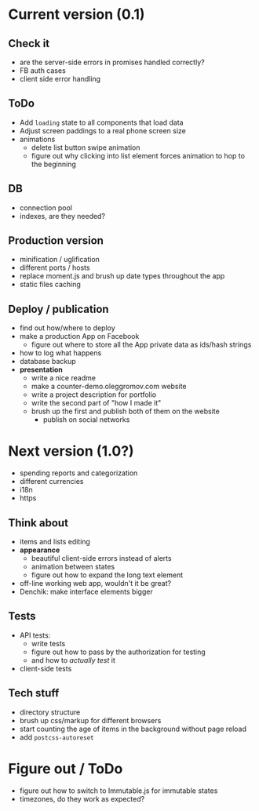 # Current version (0.1)

## Check it
- are the server-side errors in promises handled correctly?
- FB auth cases
- client side error handling

## ToDo
- Add `loading` state to all components that load data
- Adjust screen paddings to a real phone screen size
- animations
  - delete list button swipe animation
  - figure out why clicking into list element forces animation to hop to the beginning

## DB
- connection pool
- indexes, are they needed?

## Production version
- minification / uglification
- different ports / hosts
- replace moment.js and brush up date types throughout the app
- static files caching

## Deploy / publication

- find out how/where to deploy
- make a production App on Facebook
  - figure out where to store all the App private data as ids/hash strings
- how to log what happens
- database backup
- **presentation**
  - write a nice readme
  - make a counter-demo.oleggromov.com website
  - write a project description for portfolio
  - write the second part of "how I made it"
  - brush up the first and publish both of them on the website
    - publish on social networks

# Next version (1.0?)

- spending reports and categorization
- different currencies
- i18n
- https

## Think about

- items and lists editing
- **appearance**
  - beautiful client-side errors instead of alerts
  - animation between states
  - figure out how to expand the long text element
- off-line working web app, wouldn't it be great?
- Denchik: make interface elements bigger

## Tests
- API tests:
  - write tests
  - figure out how to pass by the authorization for testing
  - and how to *actually test* it
- client-side tests

## Tech stuff

- directory structure
- brush up css/markup for different browsers
- start counting the age of items in the background without page reload
- add `postcss-autoreset`

# Figure out / ToDo

- figure out how to switch to Immutable.js for immutable states
- timezones, do they work as expected?
